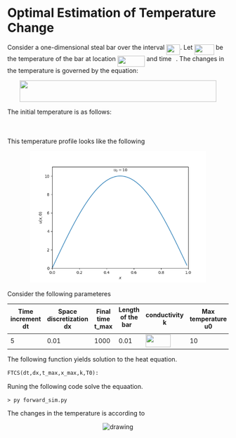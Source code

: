 # Optimal Estimation of Temperature Change

Consider a one-dimensional steal bar over the interval <img src="/tex/8250e61c2154c3ca2d3f307958bfd9dd.svg?invert_in_darkmode&sanitize=true" align=middle width=31.50690839999999pt height=24.65753399999998pt/>. Let <img src="/tex/9a1205e73049dcbe49e500982405ce76.svg?invert_in_darkmode&sanitize=true" align=middle width=44.832674699999984pt height=24.65753399999998pt/> be the temperature of the bar at location <img src="/tex/b22db4945452a857d35a63a3f0ea5066.svg?invert_in_darkmode&sanitize=true" align=middle width=62.362875299999985pt height=24.65753399999998pt/> and time <img src="/tex/4f4f4e395762a3af4575de74c019ebb5.svg?invert_in_darkmode&sanitize=true" align=middle width=5.936097749999991pt height=20.221802699999984pt/>. The changes in the temperature is governed by the equation:


<p align="center"><img src="/tex/d373f2f73270d4282a0dcef8022e6d9d.svg?invert_in_darkmode&sanitize=true" align=middle width=447.69100199999997pt height=49.315569599999996pt/></p>


The initial temperature is as follows:
<p align="center"><img src="/tex/8a5a086cab51d4108f6f351a6d9f3fd2.svg?invert_in_darkmode&sanitize=true" align=middle width=422.86057109999996pt height=16.438356pt/></p>

This temperature profile looks like the following

<p align="center">
<img src="figs/u0.png" alt="drawing" width="400"/>
</p>

Consider the following parameteres

|  Time increment dt | Space discretization dx |Final time t_max| Length of the bar <img src="/tex/d30a65b936d8007addc9c789d5a7ae49.svg?invert_in_darkmode&sanitize=true" align=middle width=6.849367799999992pt height=22.831056599999986pt/> | conductivity k | Max temperature u0|
|------|-----|------|-------|------|------|
|5                   |  0.01                   |  1000          | 0.01                     | <img src="/tex/93f74db6de2c14a87dd1265c843fef48.svg?invert_in_darkmode&sanitize=true" align=middle width=57.100465949999986pt height=29.190975000000005pt/>      | 10               |

The following function yields solution to the heat equation.

```python
FTCS(dt,dx,t_max,x_max,k,T0):
```

Runing the following code solve the equaation.

```
> py forward_sim.py
```

The changes in the temperature is according to

<p align="center">
<img src="gifs/temp.gif" alt="drawing" width="400"/>
</p>
